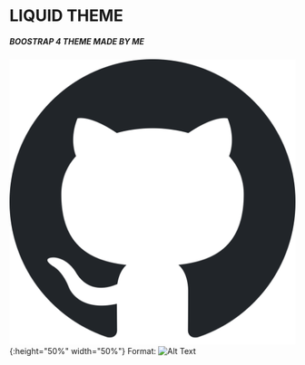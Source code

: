 # LIQUID THEME
##### BOOSTRAP 4 THEME MADE BY ME

![GitHub Logo](/img/git-ico.svg) {:height="50%" width="50%"}
Format: ![Alt Text](url)

